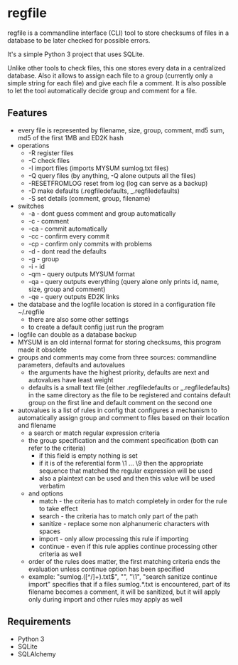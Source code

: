 regfile
=======

regfile is a commandline interface (CLI) tool to store checksums of files in a database to be later checked for possible errors.

It's a simple Python 3 project that uses SQLite.

Unlike other tools to check files, this one stores every data in a centralized database. Also it allows to assign each file to a group (currently only a simple string for each file) and give each file a comment. It is also possible to let the tool automatically decide group and comment for a file.

Features
--------

* every file is represented by filename, size, group, comment, md5 sum, md5 of the first 1MB and ED2K hash
* operations
    * -R register files
    * -C check files
    * -I import files (imports MYSUM sumlog.txt files)
    * -Q query files (by anything, -Q alone outputs all the files)
    * -RESETFROMLOG reset from log (log can serve as a backup)
    * -D make defaults (.regfiledefaults, _.regfiledefaults)
    * -S set details (comment, group, filename)
* switches
    * -a - dont guess comment and group automatically
    * -c - comment
    * -ca - commit automatically
    * -cc - confirm every commit
    * -cp - confirm only commits with problems
    * -d - dont read the defaults
    * -g - group
    * -i - id
    * -qm - query outputs MYSUM format
    * -qa - query outputs everything (query alone only prints id, name, size, group and comment)
    * -qe - query outputs ED2K links
* the database and the logfile location is stored in a configuration file ~/.regfile
    * there are also some other settings
    * to create a default config just run the program
* logfile can double as a database backup
* MYSUM is an old internal format for storing checksums, this program made it obsolete
* groups and comments may come from three sources: commandline parameters, defaults and autovalues
    * the arguments have the highest priority, defaults are next and autovalues have least weight
    * defaults is a small text file (either .regfiledefaults or _.regfiledefaults) in the same directory as the file to be registered and contains default group on the first line and default comment on the second one
* autovalues is a list of rules in config that configures a mechanism to automatically assign group and comment to files based on their location and filename
    * a search or match regular expression criteria
    * the group specification and the comment specification (both can refer to the criteria)
        * if this field is empty nothing is set
        * if it is of the referential form \\1 ... \\9 then the appropriate sequence that matched the regular expression will be used
        * also a plaintext can be used and then this value will be used verbatim
    * and options
        * match - the criteria has to match completely in order for the rule to take effect
        * search - the criteria has to match only part of the path
        * sanitize - replace some non alphanumeric characters with spaces
        * import - only allow processing this rule if importing
        * continue - even if this rule applies continue processing other criteria as well
    * order of the rules does matter, the first matching criteria ends the evaluation unless continue option has been specified
    * example: "sumlog.([^/]+).txt$", "", "\\1", "search sanitize continue import" specifies that if a files sumlog.\*.txt is encountered, part of its filename becomes a comment, it will be sanitized, but it will apply only during import and other rules may apply as well

Requirements
------------

* Python 3
* SQLite
* SQLAlchemy
